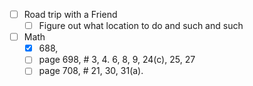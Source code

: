 - [ ] Road trip with a Friend
	- [ ] Figure out what location to do and such and such
- [ ] Math
	- [x] 688,
	- [ ] page 698, # 3, 4. 6, 8, 9, 24(c), 25, 27
	- [ ] page 708, # 21, 30, 31(a).
